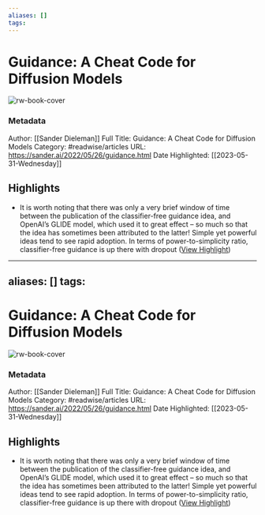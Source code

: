 ```yaml
---
aliases: []
tags:
---
```

# Guidance: A Cheat Code for Diffusion Models

![rw-book-cover](https://sander.ai/%7B%22feature%22=%3E%22guidance.jpg%22%7D)
### Metadata
Author: [[Sander Dieleman]]
Full Title: Guidance: A Cheat Code for Diffusion Models
Category: #readwise/articles
URL: https://sander.ai/2022/05/26/guidance.html
Date Highlighted: [[2023-05-31-Wednesday]]

## Highlights
- It is worth noting that there was only a very brief window of time between the publication of the classifier-free guidance idea, and OpenAI’s GLIDE model, which used it to great effect – so much so that the idea has sometimes been attributed to the latter! Simple yet powerful ideas tend to see rapid adoption. In terms of power-to-simplicity ratio, classifier-free guidance is up there with dropout ([View Highlight](https://read.readwise.io/read/01h1s4vcyr2h2qqfy1zt4ke24f))
---
aliases: []
tags:
---
# Guidance: A Cheat Code for Diffusion Models

![rw-book-cover](https://sander.ai/%7B%22feature%22=%3E%22guidance.jpg%22%7D)
### Metadata
Author: [[Sander Dieleman]]
Full Title: Guidance: A Cheat Code for Diffusion Models
Category: #readwise/articles
URL: https://sander.ai/2022/05/26/guidance.html
Date Highlighted: [[2023-05-31-Wednesday]]

## Highlights
- It is worth noting that there was only a very brief window of time between the publication of the classifier-free guidance idea, and OpenAI’s GLIDE model, which used it to great effect – so much so that the idea has sometimes been attributed to the latter! Simple yet powerful ideas tend to see rapid adoption. In terms of power-to-simplicity ratio, classifier-free guidance is up there with dropout ([View Highlight](https://read.readwise.io/read/01h1s4vcyr2h2qqfy1zt4ke24f))

